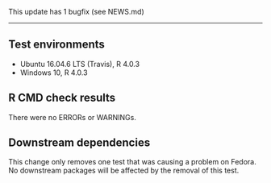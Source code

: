 This update has 1 bugfix (see NEWS.md)

---

## Test environments
* Ubuntu 16.04.6 LTS (Travis), R 4.0.3
* Windows 10, R 4.0.3

## R CMD check results

There were no ERRORs or WARNINGs. 

## Downstream dependencies

This change only removes one test that was causing a problem on Fedora. 
No downstream packages will be affected by the removal of this test.